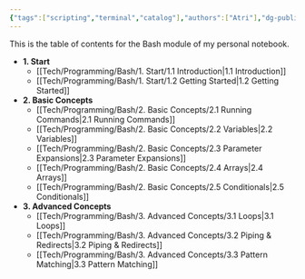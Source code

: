 ```yaml
---
{"tags":["scripting","terminal","catalog"],"authors":["Atri"],"dg-publish":true,"dg-pinned":true,"dg-note-icon":"terminal","permalink":"/tech/programming/bash/bash/","pinned":true,"dgPassFrontmatter":true,"noteIcon":"terminal","created":"2024-03-04T10:56:30.022-05:00","updated":"2024-03-11T16:25:11.842-04:00"}
---
```


This is the table of contents for the Bash module of my personal notebook.


- **1. Start**
  - [[Tech/Programming/Bash/1. Start/1.1 Introduction\|1.1 Introduction]]
  - [[Tech/Programming/Bash/1. Start/1.2 Getting Started\|1.2 Getting Started]]
- **2. Basic Concepts**
  - [[Tech/Programming/Bash/2. Basic Concepts/2.1 Running Commands\|2.1 Running Commands]]
  - [[Tech/Programming/Bash/2. Basic Concepts/2.2 Variables\|2.2 Variables]]
  - [[Tech/Programming/Bash/2. Basic Concepts/2.3 Parameter Expansions\|2.3 Parameter Expansions]]
  - [[Tech/Programming/Bash/2. Basic Concepts/2.4 Arrays\|2.4 Arrays]]
  - [[Tech/Programming/Bash/2. Basic Concepts/2.5 Conditionals\|2.5 Conditionals]]
- **3. Advanced Concepts**
  - [[Tech/Programming/Bash/3. Advanced Concepts/3.1 Loops\|3.1 Loops]]
  - [[Tech/Programming/Bash/3. Advanced Concepts/3.2 Piping & Redirects\|3.2 Piping & Redirects]]
  - [[Tech/Programming/Bash/3. Advanced Concepts/3.3 Pattern Matching\|3.3 Pattern Matching]]

